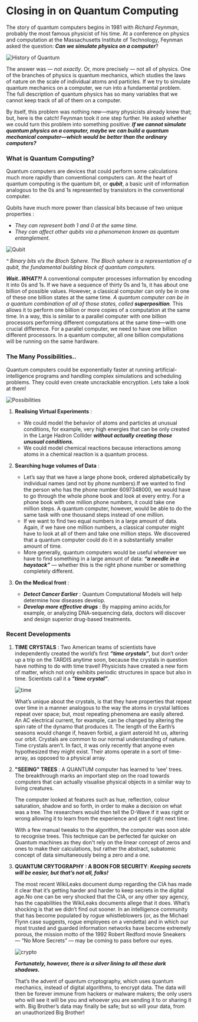 # **Closing in on Quantum Computing**


The story of quantum computers begins in 1981 with _Richard Feynman_, probably the most famous physicist of his time. 
At a conference on physics and computation at the Massachusetts Institute of Technology, Feynman asked the question: 
_**Can we simulate physics on a computer**_?

![History of Quantum](https://www.ias.edu/sites/default/files/styles/grid_feature_teaser/public/images/featured-thumbnails/ideas/dt_c120417.jpg?itok=_AqJ9MtK)

The answer was — _not exactly_. Or, more precisely — not all of physics. One of the branches of physics is quantum mechanics, 
which studies the laws of nature on the scale of individual atoms and particles. If we try to simulate quantum mechanics
on a computer, we run into a fundamental problem. The full description of quantum physics has so many variables that we 
cannot keep track of all of them on a computer.

By itself, this problem was nothing new—many physicists already knew that; but, here is the catch! Feynman took it one step further. He asked
whether we could turn this problem into something positive: _**If we cannot simulate quantum physics on a computer, maybe we
can build a quantum mechanical computer—which would be better than the ordinary computers?**_

### **What is Quantum Computing?**

Quantum computers are devices that could perform some calculations much more rapidly than conventional computers can. At the heart 
of quantum computing is the quantum bit, or _**qubit**_, a basic unit of information analogous to the 0s and 1s represented by
transistors in the conventional computer. 

Qubits have much more power than classical bits because of two unique properties :
 
  * _They can represent both 1 and 0 at the same time._
  * _They can affect other qubits via a phenomenon known as quantum entanglement._
  
 ![Qubit](https://cdn-images-1.medium.com/max/600/1*QJx9nAnCJqWodVa-nu9wjw.png)
 
 _^ Binary bits v/s the Bloch Sphere. The Bloch sphere is a representation of a qubit, the fundamental building block of quantum computers._
  
_**Wait..WHAT?!**_ A conventional computer processes information by encoding it into 0s and 1s. If we have a sequence of thirty
0s and 1s, it has about one billion of possible values. However, a classical computer can only be in one of these one billion
states at the same time. _A quantum computer can be in a quantum combination of all of those states, called **superposition**._ 
This allows it to perform one billion or more copies of a computation at the same time. In a way, this is similar to a parallel 
computer with one billion processors performing different computations at the same time—with one crucial difference.
For a parallel computer, we need to have one billion different processors. In a quantum computer, all one billion computations 
will be running on the same hardware. 

### **The Many Possibilities..**


Quantum computers could be exponentially faster at running artificial-intelligence programs and handling complex simulations 
and scheduling problems. They could even create uncrackable encryption. Lets take a look at them!

![Possibilities](https://www.dwavesys.com/sites/default/files/tut-intro-apps.jpg)

   1. **Realising Virtual Experiments** :
      * We could model the behavior of atoms and particles at unusual conditions, for example, very high energies that can be 
        only created in the Large Hadron Collider _**without actually creating those unusual conditions.**_
      * We could model chemical reactions because interactions among atoms in a chemical reaction is a quantum process. 
      
   2. **Searching huge volumes of Data** :
      * Let’s say that we have a large phone book, ordered alphabetically by individual names (and not by phone numbers).If we
        wanted to find the person who has the phone number 6097348000, we would have to go through the whole phone book and look
        at every entry. For a phone book with one million phone numbers, it could take one million steps. A quantum computer,
        however, would be able to do the same task with one thousand steps instead of one million.
      * If we want to find two equal numbers in a large amount of data. Again, if we have one million numbers, a classical computer 
        might have to look at all of them and take one million steps. We discovered that a quantum computer could do it in a 
        substantially smaller amount of time.
      * More generally, quantum computers would be useful whenever we have to find something in a large amount of data: _**“a needle
        in a haystack”**_ — whether this is the right phone number or something completely different.
        
   3. **On the Medical front** :
      * _**Detect Cancer Earlier**_ : Quantum Computational Models will help determine how diseases develop.
      * _**Develop more effective drugs**_ : By mapping amino acids,for example, or analyzing DNA-sequencing data, doctors will discover 
        and design superior drug-based treatments.

### **Recent Developments**

   1. **TIME CRYSTALS** : Two American teams of scientists have independently created the world’s first _**“time crystals”**_, but don’t 
      order up a trip on the TARDIS anytime soon, because the crystals in question have nothing to do with time travel!
      Physicists have created a new form of matter, which not only exhibits periodic structures in space but also in time.
      Scientists call it a _**"time crystal"**_. 
            
      ![time](http://www.messagetoeagle.com/wp-content/uploads/2017/03/timecrystals.jpg)
      
      What’s unique about the crystals, is that they have properties that repeat over time in a manner analogous to the way the
      atoms in crystal lattices repeat over space; but, most repeating phenomena are easily altered. An AC electrical current,
      for example, can be changed by altering the spin rate of the dynamo that produces it. The length of the Earth’s seasons 
      would change if, heaven forbid, a giant asteroid hit us, altering our orbit. Crystals are common to our normal understanding 
      of nature. Time crystals aren’t. In fact, it was only recently that anyone even hypothesized they might exist. Their atoms
      operate in a sort of time-array, as opposed to a physical array.
      
   2. **"SEEING" TREES** : A QUANTUM computer has learned to ‘see' trees. The breakthrough marks an important step on the road
      towards computers that can actually visualise physical objects in a similar way to living creatures.
   
      The computer looked at features such as hue, reflection, colour saturation, shadow and so forth, in order to make a decision
      on what was a tree. The researchers would then tell the D-Wave if it was right or wrong allowing it to learn from the
      experience and get it right next time.
   
      With a few manual tweaks to the algorithm, the computer was soon able to recognise trees. This technique can be perfected
      far quicker on Quantum machines as they don't rely on the linear concept of zeros and ones to make their calculations, but
      rather the abstract, subatomic concept of data simultaneously being a zero and a one.
      
   3. **QUANTUM CRYTOGRAPHY : A BOON FOR SECURITY**: _**Keeping secrets will be easier, but that’s not all, folks!**_

      The most recent WikiLeaks document dump regarding the CIA has made it clear that it’s getting harder and harder to keep 
      secrets in the digital age.No one can be very shocked that the CIA, or any other spy agency, has the capabilities the
      WikiLeaks documents allege that it does. What’s shocking is that we didn’t find out sooner. In an intelligence community
      that has become populated by rogue whistleblowers (or, as the Michael Flynn case suggests, rogue employees on a vendetta)
      and in which our most trusted and guarded information networks have become extremely porous, the mission motto of the 1992
      Robert Redford movie Sneakers — “No More Secrets” — may be coming to pass before our eyes.

      ![crypto](https://ryaandavis.files.wordpress.com/2013/07/cryptography.jpg)
        
      _**Fortunately, however, there is a silver lining to all these dark shadows.**_
      
      That’s the advent of quantum cryptography, which uses quantum mechanics, instead of digital algorithms, to encrypt data. 
      The data will then be forever immune from hackers or malware makers; the only users who will see it will be you and whoever
      you are sending it to or sharing it with. Big Brother’s data may finally be safe; but so will your data, from an unauthorized 
      Big Brother!


    
   
